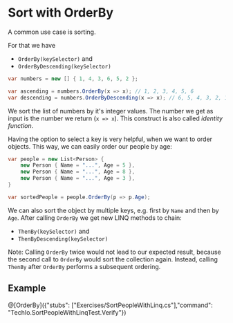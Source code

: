 # Sort with OrderBy

A common use case is sorting.

For that we have
* `OrderBy(keySelector)` and
* `OrderByDescending(keySelector)`

```c#
var numbers = new [] { 1, 4, 3, 6, 5, 2 };

var ascending = numbers.OrderBy(x => x); // 1, 2, 3, 4, 5, 6
var descending = numbers.OrderByDescending(x => x); // 6, 5, 4, 3, 2, 1
```

We sort the list of numbers by it's integer values.
The number we get as input is the number we return (`x => x`).
This construct is also called *identity function*.

Having the option to select a key is very helpful, when we want to order objects.
This way, we can easily order our people by age:

```c#
var people = new List<Person> {
    new Person { Name = "...", Age = 5 },
    new Person { Name = "...", Age = 8 },
    new Person { Name = "...", Age = 3 },
}

var sortedPeople = people.OrderBy(p => p.Age);
```

We can also sort the object by multiple keys, e.g. first by `Name` and then by `Age`.
After calling `OrderBy` we get new LINQ methods to chain:

* `ThenBy(keySelector)` and
* `ThenByDescending(keySelector)`

Note: Calling `OrderBy` twice would not lead to our expected result, because the second call to `OrderBy` would sort the collection again. Instead, calling `ThenBy` after `OrderBy` performs a subsequent ordering.

## Example

@[OrderBy]({"stubs": ["Exercises/SortPeopleWithLinq.cs"],"command": "TechIo.SortPeopleWithLinqTest.Verify"})
